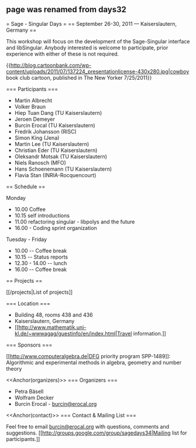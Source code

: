 ## page was renamed from days32
= Sage - Singular Days =
== September 26-30, 2011 — Kaiserslautern, Germany ==

This workshop will focus on the development of the Sage-Singular interface and libSingular. Anybody interested
is welcome to participate, prior experience with either of these is not required.

{{http://blog.cartoonbank.com/wp-content/uploads/2011/07/137224_presentationlicense-430x280.jpg|cowboy book club cartoon, published in The New Yorker 7/25/2011}}

=== Participants ===

 * Martin Albrecht
 * Volker Braun
 * Hiep Tuan Dang (TU Kaiserslautern)
 * Jeroen Demeyer
 * Burcin Erocal (TU Kaiserslautern)
 * Fredrik Johansson (RISC)
 * Simon King (Jena)
 * Martin Lee (TU Kaiserslautern)
 * Christian Eder (TU Kaiserslautern)
 * Oleksandr Motsak (TU Kaiserslautern)
 * Niels Ranosch (MFO)
 * Hans Schoenemann (TU Kaiserslautern)
 * Flavia Stan (INRIA-Rocquencourt)

== Schedule ==

Monday
 * 10.00 Coffee
 * 10.15 self introductions
 * 11.00 refactoring singular - libpolys and the future
 * 16.00 - Coding sprint organization

Tuesday - Friday
 * 10.00 -- Coffee break
 * 10.15 -- Status reports
 * 12.30 - 14.00 -- lunch
 * 16.00 -- Coffee break

== Projects ==

[[/projects|List of projects]]

=== Location ===
 * Building 48, rooms 438 and 436
 * Kaiserslautern, Germany
 * [[http://www.mathematik.uni-kl.de/~wwwagag/guestinfo/en/index.html|Travel information.]]


=== Sponsors ===

[[http://www.computeralgebra.de|DFG priority program SPP-1489]]: Algorithmic and experimental methods in algebra, geometry and number theory

<<Anchor(organizers)>>
=== Organizers ===
 * Petra Bäsell
 * Wolfram Decker
 * Burcin Erocal - burcin@erocal.org

<<Anchor(contact)>>
=== Contact & Mailing List ===

Feel free to email burcin@erocal.org with questions, comments and suggestions. [[http://groups.google.com/group/sagedays34|Mailing list for participants.]]
